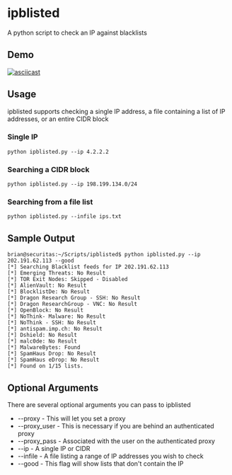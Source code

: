 # ipblisted
A python script to check an IP against blacklists

## Demo 
[![asciicast](http://asciinema.org/a/9ui8vibgvwofqxb3xbe5gxiyk)](http://asciinema.org/a/9ui8vibgvwofqxb3xbe5gxiyk)

## Usage
ipblisted supports checking a single IP address, a file containing a list of IP addresses, or an entire CIDR block

### Single IP
```
python ipblisted.py --ip 4.2.2.2
```

### Searching a CIDR block
```
python ipblisted.py --ip 198.199.134.0/24
```

### Searching from a file list
```
python ipblisted.py --infile ips.txt
```

## Sample Output
```
brian@securitas:~/Scripts/ipblisted$ python ipblisted.py --ip 202.191.62.113 --good
[*] Searching Blacklist feeds for IP 202.191.62.113
[*] Emerging Threats: No Result
[*] TOR Exit Nodes: Skipped - Disabled
[*] AlienVault: No Result
[*] BlocklistDe: No Result
[*] Dragon Research Group - SSH: No Result
[*] Dragon ResearchGroup - VNC: No Result
[*] OpenBlock: No Result
[*] NoThink- Malware: No Result
[*] NoThink - SSH: No Result
[*] antispam.imp.ch: No Result
[*] Dshield: No Result
[*] malc0de: No Result
[*] MalwareBytes: Found
[*] SpamHaus Drop: No Result
[*] SpamHaus eDrop: No Result
[*] Found on 1/15 lists.
```

## Optional Arguments
There are several optional arguments you can pass to ipblisted
- --proxy - This will let you set a proxy
- --proxy_user - This is necessary if you are behind an authenticated proxy
- --proxy_pass - Associated with the user on the authenticated proxy
- --ip - A single IP or CIDR 
- --infile - A file listing a range of IP addresses you wish to check
- --good - This flag will show lists that don't contain the IP
